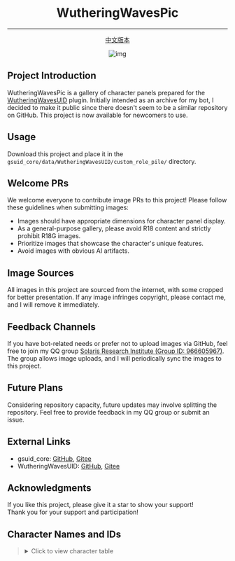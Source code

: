 <div align = "center">

# WutheringWavesPic

---

[中文版本](README.md)

![img](https://profile-counter.glitch.me/wuthering-waves-pic/count.svg)

</div>


## Project Introduction

WutheringWavesPic is a gallery of character panels prepared for the [WutheringWavesUID](#external-links) plugin. Initially intended as an archive for my bot, I decided to make it public since there doesn't seem to be a similar repository on GitHub. This project is now available for newcomers to use.

## Usage

Download this project and place it in the `gsuid_core/data/WutheringWavesUID/custom_role_pile/` directory.

## Welcome PRs

We welcome everyone to contribute image PRs to this project! Please follow these guidelines when submitting images:

- Images should have appropriate dimensions for character panel display.
- As a general-purpose gallery, please avoid R18 content and strictly prohibit R18G images.
- Prioritize images that showcase the character's unique features.
- Avoid images with obvious AI artifacts.

## Image Sources

All images in this project are sourced from the internet, with some cropped for better presentation. If any image infringes copyright, please contact me, and I will remove it immediately.

## Feedback Channels

If you have bot-related needs or prefer not to upload images via GitHub, feel free to join my QQ group [Solaris Research Institute (Group ID: 966605967)](https://qm.qq.com/q/A4vpkqQH9C). The group allows image uploads, and I will periodically sync the images to this project.

## Future Plans

Considering repository capacity, future updates may involve splitting the repository. Feel free to provide feedback in my QQ group or submit an issue.

## External Links

- gsuid_core: [GitHub](https://github.com/Genshin-bots/gsuid_core), [Gitee](https://gitee.com/unstartled-crane/gsuid_core)
- WutheringWavesUID: [GitHub](https://github.com/tyql688/WutheringWavesUID), [Gitee](https://gitee.com/shen-le/WutheringWavesUID)

## Acknowledgments

If you like this project, please give it a star to show your support!  
Thank you for your support and participation!

## Character Names and IDs
> <details>
> <summary>Click to view character table</summary>
> 
> | Name | ID | Gallery |
> |------------|--------|------------------------------|
> | Sanhua | 1102 | [View Gallery](https://xinghuan22.github.io/WutheringWavesPic/viewer.html?folder=1102) |
> | Baizhi | 1103 | [View Gallery](https://xinghuan22.github.io/WutheringWavesPic/viewer.html?folder=1103) |
> | Lingyang | 1104 | [View Gallery](https://xinghuan22.github.io/WutheringWavesPic/viewer.html?folder=1104) |
> | Zhezhi | 1105 | [View Gallery](https://xinghuan22.github.io/WutheringWavesPic/viewer.html?folder=1105) |
> | Youhu | 1106 | [View Gallery](https://xinghuan22.github.io/WutheringWavesPic/viewer.html?folder=1106) |
> | Carlotta | 1107 | [View Gallery](https://xinghuan22.github.io/WutheringWavesPic/viewer.html?folder=1107) |
> | Chixia | 1202 | [View Gallery](https://xinghuan22.github.io/WutheringWavesPic/viewer.html?folder=1202) |
> | Encore | 1203 | [View Gallery](https://xinghuan22.github.io/WutheringWavesPic/viewer.html?folder=1203) |
> | Mortefi | 1204 | [View Gallery](https://xinghuan22.github.io/WutheringWavesPic/viewer.html?folder=1204) |
> | Changli | 1205 | [View Gallery](https://xinghuan22.github.io/WutheringWavesPic/viewer.html?folder=1205) |
> | Brant | 1206 | [View Gallery](https://xinghuan22.github.io/WutheringWavesPic/viewer.html?folder=1206) |
> | Lupa | 1207 | [View Gallery](https://xinghuan22.github.io/WutheringWavesPic/viewer.html?folder=1207) |
> | Calcharo | 1301 | [View Gallery](https://xinghuan22.github.io/WutheringWavesPic/viewer.html?folder=1301) |
> | Yinlin | 1302 | [View Gallery](https://xinghuan22.github.io/WutheringWavesPic/viewer.html?folder=1302) |
> | Yuanwu | 1303 | [View Gallery](https://xinghuan22.github.io/WutheringWavesPic/viewer.html?folder=1303) |
> | Jinhsi | 1304 | [View Gallery](https://xinghuan22.github.io/WutheringWavesPic/viewer.html?folder=1304) |
> | Xiangli Yao | 1305 | [View Gallery](https://xinghuan22.github.io/WutheringWavesPic/viewer.html?folder=1305) |
> | Yangyang | 1402 | [View Gallery](https://xinghuan22.github.io/WutheringWavesPic/viewer.html?folder=1402) |
> | Aalto | 1403 | [View Gallery](https://xinghuan22.github.io/WutheringWavesPic/viewer.html?folder=1403) |
> | Jiyan | 1404 | [View Gallery](https://xinghuan22.github.io/WutheringWavesPic/viewer.html?folder=1404) |
> | Jianxin | 1405 | [View Gallery](https://xinghuan22.github.io/WutheringWavesPic/viewer.html?folder=1405) |
> | Ciaccona | 1407 | [View Gallery](https://xinghuan22.github.io/WutheringWavesPic/viewer.html?folder=1407) |
> | Rover: Aero | 1408 | [View Gallery](https://xinghuan22.github.io/WutheringWavesPic/viewer.html?folder=1408) |
> | Cartethyia | 1409 | [View Gallery](https://xinghuan22.github.io/WutheringWavesPic/viewer.html?folder=1409) |
> | Rover: Spectro | 1502 | [View Gallery](https://xinghuan22.github.io/WutheringWavesPic/viewer.html?folder=1502) |
> | Lumi | 1504 | [View Gallery](https://xinghuan22.github.io/WutheringWavesPic/viewer.html?folder=1504) |
> | Shorekeeper | 1505 | [View Gallery](https://xinghuan22.github.io/WutheringWavesPic/viewer.html?folder=1505) |
> | Phoebe | 1506 | [View Gallery](https://xinghuan22.github.io/WutheringWavesPic/viewer.html?folder=1506) |
> | Zani | 1507 | [View Gallery](https://xinghuan22.github.io/WutheringWavesPic/viewer.html?folder=1507) |
> | Taoqi | 1601 | [View Gallery](https://xinghuan22.github.io/WutheringWavesPic/viewer.html?folder=1601) |
> | Danjin | 1602 | [View Gallery](https://xinghuan22.github.io/WutheringWavesPic/viewer.html?folder=1602) |
> | Camellya | 1603 | [View Gallery](https://xinghuan22.github.io/WutheringWavesPic/viewer.html?folder=1603) |
> | Rover: Havoc | 1604 | [View Gallery](https://xinghuan22.github.io/WutheringWavesPic/viewer.html?folder=1604) |
> | Roccia | 1606 | [View Gallery](https://xinghuan22.github.io/WutheringWavesPic/viewer.html?folder=1606) |
> | Cantarella | 1607 | [View Gallery](https://xinghuan22.github.io/WutheringWavesPic/viewer.html?folder=1607) |
>
> </details>